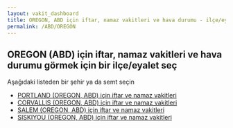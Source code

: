 ```yaml
---
layout: vakit_dashboard
title: OREGON, ABD için iftar, namaz vakitleri ve hava durumu - ilçe/eyalet seç
permalink: /ABD/OREGON
---
```


## OREGON (ABD) için iftar, namaz vakitleri ve hava durumu  görmek için bir ilçe/eyalet seç

Aşağıdaki listeden bir şehir ya da semt seçin

* [PORTLAND (OREGON, ABD) için iftar ve namaz vakitleri](/ABD/OREGON/PORTLAND)
* [CORVALLIS (OREGON, ABD) için iftar ve namaz vakitleri](/ABD/OREGON/CORVALLIS)
* [SALEM (OREGON, ABD) için iftar ve namaz vakitleri](/ABD/OREGON/SALEM)
* [SISKIYOU (OREGON, ABD) için iftar ve namaz vakitleri](/ABD/OREGON/SISKIYOU)

<script type="text/javascript">
  var GLOBAL_COUNTRY = 'ABD';
  var GLOBAL_CITY = 'OREGON';
  var GLOBAL_STATE = 'OREGON';
</script>
